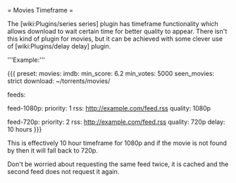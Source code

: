 = Movies Timeframe =

The [wiki:Plugins/series series] plugin has timeframe functionality which allows download to wait certain time for better quality to appear. There isn't this kind of plugin for movies, but it can be achieved with some clever use of [wiki:Plugins/delay delay] plugin.

'''Example:'''

{{{
preset:
  movies:
    imdb:
      min_score: 6.2
      min_votes: 5000
    seen_movies: strict
    download: ~/torrents/movies/

feeds:

  feed-1080p:
    priority: 1
    rss: http://example.com/feed.rss
    quality: 1080p
  
  feed-720p:
    priority: 2
    rss: http://example.com/feed.rss
    quality: 720p
    delay: 10 hours
}}}

This is effectively 10 hour timeframe for 1080p and if the movie is not found by then it will fall back to 720p.

Don't be worried about requesting the same feed twice, it is cached and the second feed does not request it again.
